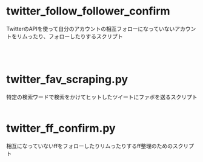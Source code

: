 # twitter_follow_follower_confirm
TwitterのAPIを使って自分のアカウントの相互フォローになっていないアカウントをリムったり、フォローしたりするスクリプト<p>
<br><br>
# twitter_fav_scraping.py
特定の検索ワードで検索をかけてヒットしたツイートにファボを送るスクリプト
<br><br>
# twitter_ff_confirm.py
相互になっていないffをフォローしたりリムったりするff整理のためのスクリプト
